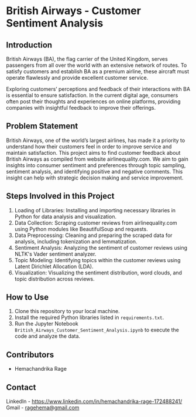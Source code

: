 # British Airways - Customer Sentiment Analysis

## Introduction

British Airways (BA), the flag carrier of the United Kingdom, serves passengers from all over the world with an extensive network of routes. To satisfy customers and establish BA as a premium airline, these aircraft must operate flawlessly and provide excellent customer service.

Exploring customers’ perceptions and feedback of their interactions with BA is essential to ensure satisfaction. In the current digital age, consumers often post their thoughts and experiences on online platforms, providing companies with insightful feedback to improve their offerings.

## Problem Statement

British Airways, one of the world’s largest airlines, has made it a priority to understand how their customers feel in order to improve service and maintain satisfaction. This project aims to find customer feedback about British Airways as compiled from website airlinequality.com. We aim to gain insights into consumer sentiment and preferences through topic sampling, sentiment analysis, and identifying positive and negative comments. This insight can help with strategic decision making and service improvement.

## Steps Involved in this Project

1. Loading of Libraries: Installing and importing necessary libraries in Python for data analysis and visualization.
2. Data Collection: Scraping customer reviews from airlinequality.com using Python modules like BeautifulSoup and requests.
3. Data Preprocessing: Cleaning and preparing the scraped data for analysis, including tokenization and lemmatization.
4. Sentiment Analysis: Analyzing the sentiment of customer reviews using NLTK's Vader sentiment analyzer.
5. Topic Modeling: Identifying topics within the customer reviews using Latent Dirichlet Allocation (LDA).
6. Visualization: Visualizing the sentiment distribution, word clouds, and topic distribution across reviews.

## How to Use

1. Clone this repository to your local machine.
2. Install the required Python libraries listed in `requirements.txt`.
3. Run the Jupyter Notebook `British_Airways_Customer_Sentiment_Analysis.ipynb` to execute the code and analyze the data.

## Contributors

- Hemachandrika Rage

## Contact

LinkedIn - https://www.linkedin.com/in/hemachandrika-rage-172488241/
Gmail - ragehema@gmail.com
